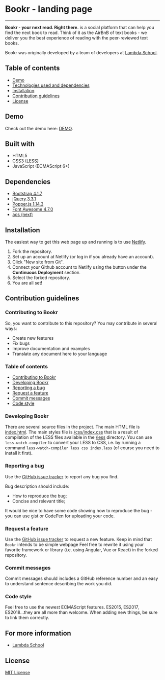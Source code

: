 # Bookr - landing page


-----------------

**Bookr - your next read. Right there.** is a social platform that can help you find the next book to read. Think of it as the AirBnB of text books - we deliver you the best experience of reading with the peer-reviewed text books.

Bookr was originally developed by a team of developers at [Lambda School](https://github.com/LambdaSchool).

## Table of contents

* [Demo](#demo)
* [Technologies used and dependencies](#built-with)
* [Installation](#installation)
* [Contribution guidelines](#contribution-guidelines)
* [License](#license)

## Demo

Check out the demo here: [DEMO](https://bookrmarketing3.netlify.com).

## Built with

* HTML5
* CSS3 (LESS)
* JavaScript (ECMAScript 6+)

## Dependencies

* [Bootstrap 4.1.7](https://getbootstrap.com)
* [jQuery 3.3.1](http://jquery.com)
* [Popper.js 1.14.3](https://popper.js.org)
* [Font Awesome 4.7.0](https://fontawesome.com)
* [aos (next)](https://github.com/michalsnik/aos)

## Installation

The easiest way to get this web page up and running is to use [Netlify](https://www.netlify.com).
1. Fork the repository.
2. Set up an account at Netlify (or log in if you already have an account).
3. Click "New site from Git".
4. Connect your Github account to Netlify using the button under the **Continuous Deployment** section.
5. Select the forked repository.
6. You are all set!

## Contribution guidelines

### Contributing to Bookr

So, you want to contribute to this repository? You may contribute in several ways:

* Create new features
* Fix bugs
* Improve documentation and examples
* Translate any document here to your language

### Table of contents

* [Contributing to Bookr](#contributing-to-bookr)
* [Developing Bookr](#developing-bookr)
* [Reporting a bug](#reporting-a-bug)
* [Request a feature](#request-a-feature)
* [Commit messages](#commit-messages)
* [Code style](#code-style)

### Developing Bookr

There are several source files in the project. The main HTML file is [index.html](index.html). The main styles file is [/css/index.css](/css/index.css) that is a result of compilation of the LESS files available in the [/less](/less) directory. You can use `less-watch-compiler` to convert your LESS to CSS, i.e. by running a command `less-watch-compiler less css index.less` (of course you need to install it first).

### Reporting a bug

Use the [GitHub issue tracker](https://github.com/bw-bookr/bookr-landing/issues) to report any bug you find.

Bug description should include:

* How to reproduce the bug;
* Concise and relevant title;

It would be nice to have some code showing how to reproduce the bug - you can use [gist](https://gist.github.com) or [CodePen](https://codepen.io) for uploading your code.

### Request a feature

Use the [GitHub issue tracker](https://github.com/bw-bookr/bookr-landing/issues) to request a new feature.
Keep in mind that `Bookr` intends to be simple webpage
Feel free to rewrite it using your favorite framework or library (i.e. using Angular, Vue or React) in the forked repository.

### Commit messages

Commit messages should includes a GitHub reference number and an easy to understand sentence describing the work you did.

### Code style

Feel free to use the newest ECMAScript features. ES2015, ES2017, ES2018...they are all more than welcome. When adding new things, be sure to link them correctly.

## For more information

* [Lambda School](https://lambdaschool.com)

## License

[MIT License](LICENSE)